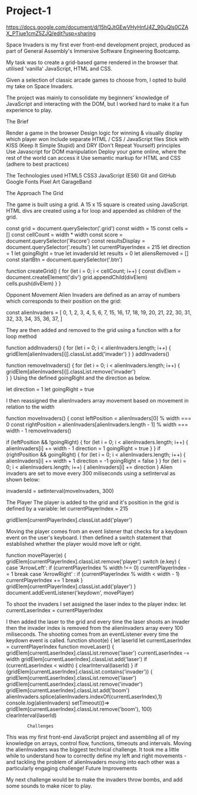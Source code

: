 # Project-1

https://docs.google.com/document/d/15hQJtGEwVHyHnfJ4Z_90uQls0CZAX_PTiue1cmZ5ZJQ/edit?usp=sharing



Space Invaders is my first ever front-end development project, produced as part of General Assembly's Immersive Software Engineering Bootcamp.

My task was to create a grid-based game rendered in the browser that utilised 'vanilla' JavaScript, HTML and CSS.

Given a selection of classic arcade games to choose from, I opted to build my take on Space Invaders.

The project was mainly to consolidate my beginners' knowledge of JavaScript and interacting with the DOM, but I worked hard to make it a fun experience to play.

The Brief

Render a game in the browser
Design logic for winning & visually display which player won
Include separate HTML / CSS / JavaScript files
Stick with KISS (Keep It Simple Stupid) and DRY (Don't Repeat Yourself) principles
Use Javascript for DOM manipulation
Deploy your game online, where the rest of the world can access it
Use semantic markup for HTML and CSS (adhere to best practices)

The Technologies used
HTML5
CSS3
JavaScript (ES6)
Git and GitHub
Google Fonts
Pixel Art
GarageBand

The Approach
The Grid

The game is built using a grid. A 15 x 15 square is created using JavaScript. HTML divs are created using a for loop and appended as children of the grid.

const grid = document.querySelector('.grid')
const width = 15
const cells = []
const cellCount = width * width
const score = document.querySelector('#score')
const resultsDisplay = document.querySelector('.results')
let currentPlayerIndex = 215
let direction = 1
let goingRight = true
let invadersId 
let results = 0
let aliensRemoved = []
const startBtn = document.querySelector('.btn')

function createGrid() {
  for (let i = 0; i < cellCount; i++) {
    const divElem = document.createElement('div') 
    grid.appendChild(divElem)
    cells.push(divElem)
  }
}


Opponent Movement
Alien Invaders are defined as an array of numbers which corresponds to their position on the grid:

const alienInvaders = [
  0, 1, 2, 3, 4, 5, 6, 7,
  15, 16, 17, 18, 19, 20, 21, 22,
  30, 31, 32, 33, 34, 35, 36, 37,
]

They are then added and removed to the grid using a function with a for loop method

function addInvaders() {
  for (let i = 0; i < alienInvaders.length; i++) {
    gridElem[alienInvaders[i]].classList.add('invader')
  }
}
addInvaders()

function removeInvaders() {
  for (let i = 0; i < alienInvaders.length; i++) {
    gridElem[alienInvaders[i]].classList.remove('invader')	
  }
}
Using the defined goingRight and the direction as below.

let direction = 1
let goingRight = true

 I  then reassigned the alienInvaders array movement based on movement in relation to the width 

function moveInvaders() {
  const leftPosition = alienInvaders[0] % width === 0
  const rightPosition = alienInvaders[alienInvaders.length - 1] % width
	  === width - 1
  removeInvaders()
  
  if (leftPosition && !goingRight) {
    for (let i = 0; i < alienInvaders.length; i++) {
      alienInvaders[i] += width - 1
      direction = 1
      goingRight = true
    }
  }
  if (rightPosition && goingRight) {
    for (let i = 0; i < alienInvaders.length; i++) {
      alienInvaders[i] += width + 1
      direction = -1
      goingRight = false
    }
  }
  for (let i = 0; i < alienInvaders.length; i++) {
    alienInvaders[i] += direction
  }
 Alien invaders are set to move every 300 miliseconds using a setInterval as shown below:

invadersId = setInterval(moveInvaders, 300)


The Player
The player is added to the grid and it's position in the grid is defined by a variable:
let currentPlayerIndex = 215

gridElem[currentPlayerIndex].classList.add('player')

Moving the player comes from an event listener that checks for a keydown event on the user's keyboard. I then defined a switch statement that established whether the player would move left or right.

function movePlayer(e) {
  gridElem[currentPlayerIndex].classList.remove('player')
  switch (e.key) {
    case 'ArrowLeft':
      if (currentPlayerIndex % width !== 0) currentPlayerIndex -= 1
      break
    case 'ArrowRight' :
      if (currentPlayerIndex % width < width - 1) currentPlayerIndex += 1
      break
  }
  gridElem[currentPlayerIndex].classList.add('player')
}
document.addEventListener('keydown', movePlayer)

To shoot the invaders I set assigned the laser index to the player index:
let currentLaserIndex = currentPlayerIndex

I then added the laser to the grid and every time the laser shoots an invader then the invader index is removed from the alienInvaders array every 100 miliseconds. The shooting comes from an eventListener every time the keydown event is called.
function shoot(e) {
  let laserId
  let currentLaserIndex = currentPlayerIndex
  function moveLaser() {
    gridElem[currentLaserIndex].classList.remove('laser')
    currentLaserIndex -= width
    gridElem[currentLaserIndex].classList.add('laser')
    if (currentLaserIndex < width) {
      clearInterval(laserId)
    }
    if (gridElem[currentLaserIndex].classList.contains('invader')) {
      gridElem[currentLaserIndex].classList.remove('laser')
      gridElem[currentLaserIndex].classList.remove('invader')
      gridElem[currentLaserIndex].classList.add('boom')
      alienInvaders.splice(alienInvaders.indexOf(currentLaserIndex),1)
      console.log(alienInvaders)
      setTimeout(()=> gridElem[currentLaserIndex].classList.remove('boom'), 100)
      clearInterval(laserId)

			Challenges
This was my first front-end JavaScript project and assembling all of my knowledge on arrays, control flow, functions, timeouts and intervals.
Moving the alienInvaders was the biggest technical challenge. It took me a little while to understand how to correctly define my left and right movements - and tackling the problem of alienInvaders moving into each other was a particularly engaging challenge!
Future Improvements

My next challenge would be to make the invaders throw bombs, and add some sounds to make nicer to play.
